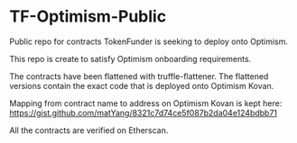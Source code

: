 # TF-Optimism-Public
Public repo for contracts TokenFunder is seeking to deploy onto Optimism.

This repo is create to satisfy Optimism onboarding requirements.

The contracts have been flattened with truffle-flattener. The flattened versions contain the exact code that is deployed onto Optimism Kovan.

Mapping from contract name to address on Optimism Kovan is kept here: https://gist.github.com/matYang/8321c7d74ce5f087b2da04e124bdbb71

All the contracts are verified on Etherscan.
